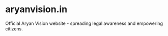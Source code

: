 # aryanvision.in
Official Aryan Vision website - spreading legal awareness and empowering citizens.
